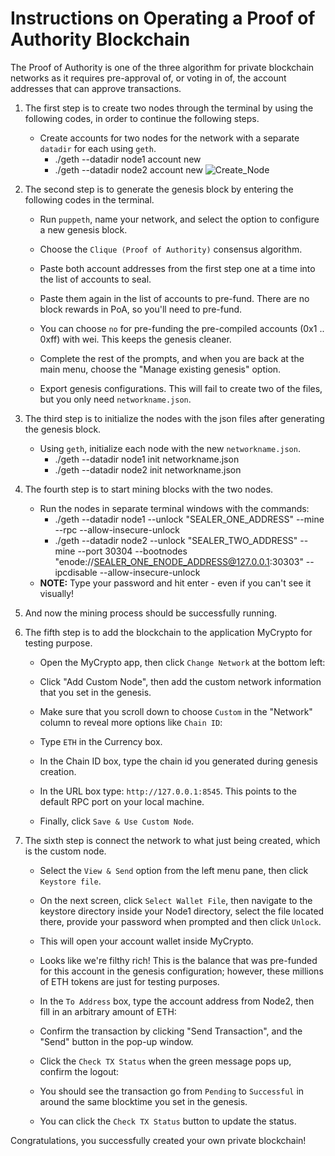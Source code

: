# Instructions on Operating a Proof of Authority Blockchain

The Proof of Authority is one of the three algorithm for private blockchain networks as it requires pre-approval of, or voting in of, the account addresses that can approve transactions.  

1. The first step is to create two nodes through the terminal by using the following codes, in order to continue the following steps.

    * Create accounts for two nodes for the network with a separate `datadir` for each using `geth`.
        * ./geth --datadir node1 account new
        * ./geth --datadir node2 account new
![Create_Node](Images/Create_Node.png)

2. The second step is to generate the genesis block by entering the following codes in the terminal.

    * Run `puppeth`, name your network, and select the option to configure a new genesis block.

    * Choose the `Clique (Proof of Authority)` consensus algorithm.

    * Paste both account addresses from the first step one at a time into the list of accounts to seal.

    * Paste them again in the list of accounts to pre-fund. There are no block rewards in PoA, so you'll need to pre-fund.

    * You can choose `no` for pre-funding the pre-compiled accounts (0x1 .. 0xff) with wei. This keeps the genesis cleaner.

    * Complete the rest of the prompts, and when you are back at the main menu, choose the "Manage existing genesis" option.

    * Export genesis configurations. This will fail to create two of the files, but you only need `networkname.json`.

3. The third step is to initialize the nodes with the json files after generating the genesis block.

    * Using `geth`, initialize each node with the new `networkname.json`.
        * ./geth --datadir node1 init networkname.json
        * ./geth --datadir node2 init networkname.json

4. The fourth step is to start mining blocks with the two nodes.

    * Run the nodes in separate terminal windows with the commands:
        *  ./geth --datadir node1 --unlock "SEALER_ONE_ADDRESS" --mine --rpc --allow-insecure-unlock
        *  ./geth --datadir node2 --unlock "SEALER_TWO_ADDRESS" --mine --port 30304 --bootnodes "enode://SEALER_ONE_ENODE_ADDRESS@127.0.0.1:30303" --ipcdisable --allow-insecure-unlock
    * **NOTE:** Type your password and hit enter - even if you can't see it visually!

5. And now the mining process should be successfully running.

6. The fifth step is to add the blockchain to the application MyCrypto for testing purpose.

    * Open the MyCrypto app, then click `Change Network` at the bottom left:

    

    * Click "Add Custom Node", then add the custom network information that you set in the genesis.

    * Make sure that you scroll down to choose `Custom` in the "Network" column to reveal more options like `Chain ID`:



    * Type `ETH` in the Currency box.

    * In the Chain ID box, type the chain id you generated during genesis creation.

    * In the URL box type: `http://127.0.0.1:8545`.  This points to the default RPC port on your local machine.

    * Finally, click `Save & Use Custom Node`. 

7. The sixth step is connect the network to what just being created, which is the custom node.

    * Select the `View & Send` option from the left menu pane, then click `Keystore file`.


    * On the next screen, click `Select Wallet File`, then navigate to the keystore directory inside your Node1 directory, select the file located there, provide your password when prompted and then click `Unlock`.

    * This will open your account wallet inside MyCrypto. 

    * Looks like we're filthy rich! This is the balance that was pre-funded for this account in the genesis configuration; however, these millions of ETH tokens are just for testing purposes.   


    

    * In the `To Address` box, type the account address from Node2, then fill in an arbitrary amount of ETH:

    

    * Confirm the transaction by clicking "Send Transaction", and the "Send" button in the pop-up window.  

    

    * Click the `Check TX Status` when the green message pops up, confirm the logout:

   

    * You should see the transaction go from `Pending` to `Successful` in around the same blocktime you set in the genesis.

    * You can click the `Check TX Status` button to update the status.

   

Congratulations, you successfully created your own private blockchain!

